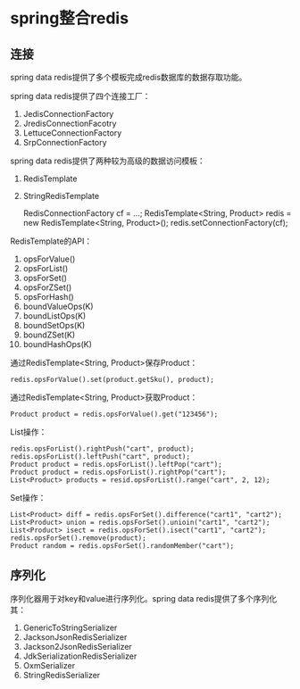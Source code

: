 # spring整合redis

## 连接

spring data redis提供了多个模板完成redis数据库的数据存取功能。

spring data redis提供了四个连接工厂：
1. JedisConnectionFactory
2. JredisConnectionFacotry
3. LettuceConnectionFactory
4. SrpConnectionFactory

spring data redis提供了两种较为高级的数据访问模板：
1. RedisTemplate
2. StringRedisTemplate

	RedisConnectionFactory cf = ...;
	RedisTemplate<String, Product> redis = new RedisTemplate<String, Product>();
	redis.setConnectionFactory(cf);

RedisTemplate的API：
1. opsForValue()
2. opsForList()
3. opsForSet()
4. opsForZSet()
5. opsForHash()
6. boundValueOps(K)
7. boundListOps(K)
8. boundSetOps(K)
9. boundZSet(K)
10. boundHashOps(K)

通过RedisTemplate<String, Product>保存Product：

	redis.opsForValue().set(product.getSku(), product);

通过RedisTemplate<String, Product>获取Product：

	Product product = redis.opsForValue().get("123456");

List操作：

	redis.opsForList().rightPush("cart", product);
	redis.opsForList().leftPush("cart", product);
	Product product = redis.opsForList().leftPop("cart");
	Product product = redis.opsForList().rightPop("cart");
	List<Product> products = resid.opsForList().range("cart", 2, 12);

Set操作：

	List<Product> diff = redis.opsForSet().difference("cart1", "cart2");
	List<Product> union = redis.opsForSet().unioin("cart1", "cart2");
	List<Product> isect = redis.opsForSet().isect("cart1", "cart2");
	redis.opsForSet().remove(product);
	Product random = redis.opsForSet().randomMember("cart");

## 序列化

序列化器用于对key和value进行序列化。spring data redis提供了多个序列化其：
1. GenericToStringSerializer
2. JacksonJsonRedisSerializer
3. Jackson2JsonRedisSerializer
4. JdkSerializationRedisSerializer
5. OxmSerializer
6. StringRedisSerializer

